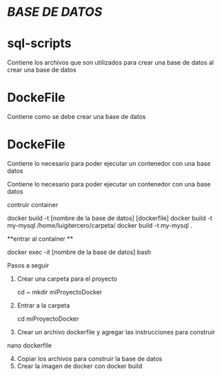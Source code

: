 # _BASE DE DATOS_

# sql-scripts 
Contiene los archivos que son utilizados para crear una base de datos al crear una base de datos

# DockeFile
Contiene como se debe crear una base de datos

# DockeFile
Contiene lo necesario para poder ejecutar un contenedor con una base datos

Contiene lo necesario para poder ejecutar un contenedor con una base datos

contruir container

docker build -t [nombre de la base de datos] [dockerfile]
docker build -t my-mysql /home/luigitercero/carpeta/
docker build -t my-mysql .

**entrar al container **

docker exec -it [nombre de la base de datos] bash

Pasos a seguir
1. Crear una carpeta para el proyecto 
    
    cd ~
    mkdir miProyectoDocker
    
2. Entrar a la carpeta

    cd miProyectoDocker

3. Crear un archivo dockerfile y agregar las instrucciones para construir

nano dockerfile

4. Copiar los archivos para construir la base de datos
5. Crear la imagen de docker con docker build
